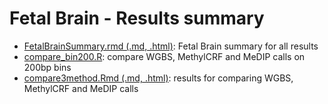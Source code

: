 Fetal Brain - Results summary
===============================
* [FetalBrainSummary.rmd (.md, .html)](./FetalBrainSummary.md): Fetal Brain summary for all results 
* [compare_bin200.R](./compare_bin200.R): compare WGBS, MethylCRF and MeDIP calls on 200bp bins
* [compare3method.Rmd (.md, .html)](./compare3method.md): results for comparing WGBS, MethylCRF and MeDIP calls

